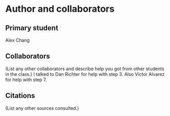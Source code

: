Author and collaborators
========================

Primary student
---------------
Alex Chang


Collaborators
-------------
(List any other collaborators and describe help you got from other students
in the class.)
I talked to Dan Richter for help with step 3.
Also Victor Alvarez for help with step 7.


Citations
---------
(List any other sources consulted.)
